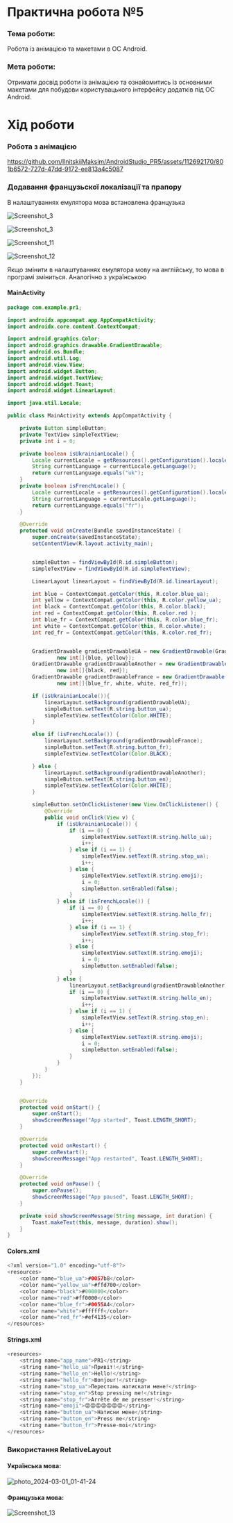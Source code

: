 # Практична робота №5
### Тема роботи:
Робота із анімацією та макетами в ОС Android.
### Мета роботи:
Отримати досвід роботи із анімацією та ознайомитись із основними макетами для побудови користувацького інтерфейсу додатків під ОС Android.
# Хід роботи

### Робота з анімацією

https://github.com/IlnitskijMaksim/AndroidStudio_PR5/assets/112692170/801b6572-727d-47dd-9172-ee813a4c5087

### Додавання французьскої локалізації та прапору

В налаштуваннях емулятора мова встановлена французька

![Screenshot_3](https://github.com/IlnitskijMaksim/AndroidStudio_PR5/assets/112692170/1b36d426-68ac-4d73-a7b8-f9ce3eed5d15)

![Screenshot_3](https://github.com/IlnitskijMaksim/AndroidStudio_PR5/assets/112692170/468ea339-3ba6-403d-8660-ca51efb48e06)

![Screenshot_11](https://github.com/IlnitskijMaksim/AndroidStudio_PR5/assets/112692170/b5f14932-d202-4ca1-8cb2-b51c669a63df)

![Screenshot_12](https://github.com/IlnitskijMaksim/AndroidStudio_PR5/assets/112692170/8bea8d29-b49c-4308-a52e-5df9ce940ac9)

Якщо змінити в налаштуваннях емулятора мову на англійську, то мова в програмі зміниться. Аналогічно з українською

#### MainActivity
```java
package com.example.pr1;

import androidx.appcompat.app.AppCompatActivity;
import androidx.core.content.ContextCompat;

import android.graphics.Color;
import android.graphics.drawable.GradientDrawable;
import android.os.Bundle;
import android.util.Log;
import android.view.View;
import android.widget.Button;
import android.widget.TextView;
import android.widget.Toast;
import android.widget.LinearLayout;

import java.util.Locale;

public class MainActivity extends AppCompatActivity {

    private Button simpleButton;
    private TextView simpleTextView;
    private int i = 0;

    private boolean isUkrainianLocale() {
        Locale currentLocale = getResources().getConfiguration().locale;
        String currentLanguage = currentLocale.getLanguage();
        return currentLanguage.equals("uk");
    }
    private boolean isFrenchLocale() {
        Locale currentLocale = getResources().getConfiguration().locale;
        String currentLanguage = currentLocale.getLanguage();
        return currentLanguage.equals("fr");
    }

    @Override
    protected void onCreate(Bundle savedInstanceState) {
        super.onCreate(savedInstanceState);
        setContentView(R.layout.activity_main);


        simpleButton = findViewById(R.id.simpleButton);
        simpleTextView = findViewById(R.id.simpleTextView);

        LinearLayout linearLayout = findViewById(R.id.linearLayout);

        int blue = ContextCompat.getColor(this, R.color.blue_ua);
        int yellow = ContextCompat.getColor(this, R.color.yellow_ua);
        int black = ContextCompat.getColor(this, R.color.black);
        int red = ContextCompat.getColor(this, R.color.red );
        int blue_fr = ContextCompat.getColor(this, R.color.blue_fr);
        int white = ContextCompat.getColor(this, R.color.white);
        int red_fr = ContextCompat.getColor(this, R.color.red_fr);


        GradientDrawable gradientDrawableUA = new GradientDrawable(GradientDrawable.Orientation.TOP_BOTTOM,
                new int[]{blue, yellow});
        GradientDrawable gradientDrawableAnother = new GradientDrawable(GradientDrawable.Orientation.TOP_BOTTOM,
                new int[]{black, red});
        GradientDrawable gradientDrawableFrance = new GradientDrawable(GradientDrawable.Orientation.LEFT_RIGHT,
                new int[]{blue_fr, white, white, red_fr});

        if (isUkrainianLocale()){
            linearLayout.setBackground(gradientDrawableUA);
            simpleButton.setText(R.string.button_ua);
            simpleTextView.setTextColor(Color.WHITE);
        }

        else if (isFrenchLocale()) {
            linearLayout.setBackground(gradientDrawableFrance);
            simpleButton.setText(R.string.button_fr);
            simpleTextView.setTextColor(Color.BLACK);

        } else {
            linearLayout.setBackground(gradientDrawableAnother);
            simpleButton.setText(R.string.button_en);
            simpleTextView.setTextColor(Color.WHITE);
        }

        simpleButton.setOnClickListener(new View.OnClickListener() {
            @Override
            public void onClick(View v) {
                if (isUkrainianLocale()) {
                    if (i == 0) {
                        simpleTextView.setText(R.string.hello_ua);
                        i++;
                    } else if (i == 1) {
                        simpleTextView.setText(R.string.stop_ua);
                        i++;
                    } else {
                        simpleTextView.setText(R.string.emoji);
                        i = 0;
                        simpleButton.setEnabled(false);
                    }
                } else if (isFrenchLocale()) {
                    if (i == 0) {
                        simpleTextView.setText(R.string.hello_fr);
                        i++;
                    } else if (i == 1) {
                        simpleTextView.setText(R.string.stop_fr);
                        i++;
                    } else {
                        simpleTextView.setText(R.string.emoji);
                        i = 0;
                        simpleButton.setEnabled(false);
                    }
                } else {
                    linearLayout.setBackground(gradientDrawableAnother);
                    if (i == 0) {
                        simpleTextView.setText(R.string.hello_en);
                        i++;
                    } else if (i == 1) {
                        simpleTextView.setText(R.string.stop_en);
                        i++;
                    } else {
                        simpleTextView.setText(R.string.emoji);
                        i = 0;
                        simpleButton.setEnabled(false);
                    }
                }
            }
        });
    }


    @Override
    protected void onStart() {
        super.onStart();
        showScreenMessage("App started", Toast.LENGTH_SHORT);
    }

    @Override
    protected void onRestart() {
        super.onRestart();
        showScreenMessage("App restarted", Toast.LENGTH_SHORT);
    }

    @Override
    protected void onPause() {
        super.onPause();
        showScreenMessage("App paused", Toast.LENGTH_SHORT);
    }

    private void showScreenMessage(String message, int duration) {
        Toast.makeText(this, message, duration).show();
    }
}
```

#### Colors.xml
```java
<?xml version="1.0" encoding="utf-8"?>
<resources>
    <color name="blue_ua">#0057b8</color>
    <color name="yellow_ua">#ffd700</color>
    <color name="black">#000000</color>
    <color name="red">#ff0000</color>
    <color name="blue_fr">#0055A4</color>
    <color name="white">#ffffff</color>
    <color name="red_fr">#ef4135</color>
</resources>
```

#### Strings.xml
```java
<resources>
    <string name="app_name">PR1</string>
    <string name="hello_ua">Привіт!</string>
    <string name="hello_en">Hello!</string>
    <string name="hello_fr">Bonjour!</string>
    <string name="stop_ua">Перестань натискати мене!</string>
    <string name="stop_en">Stop pressing me!</string>
    <string name="stop_fr">Arrête de me presser!</string>
    <string name="emoji">😡😡😡😡😡😡😡</string>
    <string name="button_ua">Натисни мене</string>
    <string name="button_en">Press me</string>
    <string name="button_fr">Presse-moi</string>
</resources>
```

### Використання RelativeLayout

#### Українська мова:

![photo_2024-03-01_01-41-24](https://github.com/IlnitskijMaksim/AndroidStudio_PR5/assets/112692170/9b1ee580-04c2-4456-94e5-1a61cd2f4309)

#### Французька мова:

![Screenshot_13](https://github.com/IlnitskijMaksim/AndroidStudio_PR5/assets/112692170/9f93d482-fcb9-458d-a18c-33387f1cd9a6)
